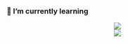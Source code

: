 ### 🌱 I’m currently learning
<div align="center"> <img src="https://metrics.lecoq.io/insights/Li-Keanu" /> </div>
<div align="center"> <img src="https://github-profile-trophy.vercel.app/?username=sun0225SUN" /> </div>
<!--
**Li-Keanu/Li-Keanu** is a ✨ _special_ ✨ repository because its `README.md` (this file) appears on your GitHub profile.

Here are some ideas to get you started:

- 🔭 I’m currently working on ...
- 🌱 I’m currently learning ...
- 👯 I’m looking to collaborate on ...
- 🤔 I’m looking for help with ...
- 💬 Ask me about ...
- 📫 How to reach me: ...
- 😄 Pronouns: ...
- ⚡ Fun fact: ...
-->
